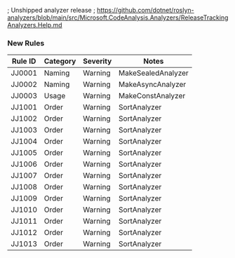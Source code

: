 ﻿; Unshipped analyzer release
; https://github.com/dotnet/roslyn-analyzers/blob/main/src/Microsoft.CodeAnalysis.Analyzers/ReleaseTrackingAnalyzers.Help.md

### New Rules

Rule ID | Category | Severity | Notes
--------|----------|----------|-------
JJ0001 | Naming | Warning | MakeSealedAnalyzer
JJ0002 | Naming | Warning | MakeAsyncAnalyzer
JJ0003 | Usage | Warning | MakeConstAnalyzer
JJ1001 | Order | Warning | SortAnalyzer
JJ1002 | Order | Warning | SortAnalyzer
JJ1003 | Order | Warning | SortAnalyzer
JJ1004 | Order | Warning | SortAnalyzer
JJ1005 | Order | Warning | SortAnalyzer
JJ1006 | Order | Warning | SortAnalyzer
JJ1007 | Order | Warning | SortAnalyzer
JJ1008 | Order | Warning | SortAnalyzer
JJ1009 | Order | Warning | SortAnalyzer
JJ1010 | Order | Warning | SortAnalyzer
JJ1011 | Order | Warning | SortAnalyzer
JJ1012 | Order | Warning | SortAnalyzer
JJ1013 | Order | Warning | SortAnalyzer